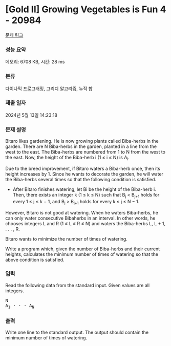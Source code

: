 # [Gold II] Growing Vegetables is Fun 4 - 20984 

[문제 링크](https://www.acmicpc.net/problem/20984) 

### 성능 요약

메모리: 6708 KB, 시간: 28 ms

### 분류

다이나믹 프로그래밍, 그리디 알고리즘, 누적 합

### 제출 일자

2024년 5월 13일 14:23:18

### 문제 설명

<p>Bitaro likes gardening. He is now growing plants called Biba-herbs in the garden. There are N Biba-herbs in the garden, planted in a line from the west to the east. The Biba-herbs are numbered from 1 to N from the west to the east. Now, the height of the Biba-herb i (1 ≤ i ≤ N) is A<sub>i</sub>.</p>

<p>Due to the breed improvement, if Bitaro waters a Biba-herb once, then its height increases by 1. Since he wants to decorate the garden, he will water the Biba-herbs several times so that the following condition is satisfied.</p>

<ul>
	<li>After Bitaro finishes watering, let Bi be the height of the Biba-herb i. Then, there exists an integer k (1 ≤ k ≤ N) such that B<sub>j</sub> < B<sub>j+1</sub> holds for every 1 ≤ j ≤ k − 1, and B<sub>j</sub> > B<sub>j+1</sub> holds for every k ≤ j ≤ N − 1.</li>
</ul>

<p>However, Bitaro is not good at watering. When he waters Biba-herbs, he can only water consecutive Bibaherbs in an interval. In other words, he chooses integers L and R (1 ≤ L ≤ R ≤ N) and waters the Biba-herbs L, L + 1, . . . , R.</p>

<p>Bitaro wants to minimize the number of times of watering.</p>

<p>Write a program which, given the number of Biba-herbs and their current heights, calculates the minimum number of times of watering so that the above condition is satisfied.</p>

### 입력 

 <p>Read the following data from the standard input. Given values are all integers.</p>

<pre>N
A<sub>1</sub> · · · A<sub>N</sub></pre>

### 출력 

 <p>Write one line to the standard output. The output should contain the minimum number of times of watering.</p>

